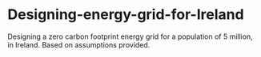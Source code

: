 # Designing-energy-grid-for-Ireland
Designing a zero carbon footprint energy grid for a population of 5 million, in Ireland. Based on assumptions provided.
